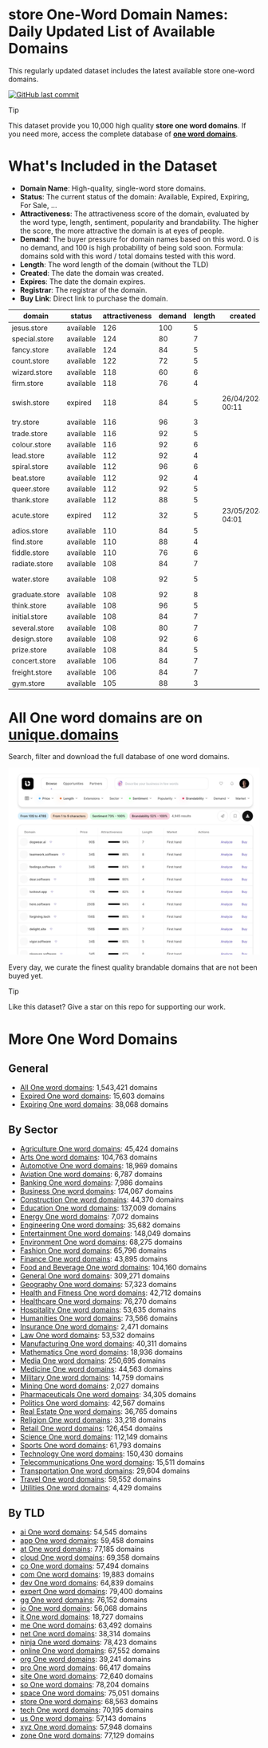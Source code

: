 
# **store One-Word Domain Names**: Daily Updated List of Available Domains

This regularly updated dataset includes the latest available store one-word domains.

[![GitHub last commit](https://img.shields.io/github/last-commit/UniqueDomains/store-oneword-domains.svg?style=flat)]() 

> [!TIP]
> This dataset provide you 10,000 high quality **store one word domains**.
> If you need more, access the complete database of **[one word domains](https://unique.domains?utm_source=github&utm_medium=dataset&utm_campaign=store&utm_content=description.top)**.

# What's Included in the Dataset

- **Domain Name**: High-quality, single-word store domains.
- **Status**: The current status of the domain: Available, Expired, Expiring, For Sale, ...
- **Attractiveness**: The attractiveness score of the domain, evaluated by the word type, length, sentiment, popularity and brandability. The higher the score, the more attractive the domain is at eyes of people.
- **Demand**: The buyer pressure for domain names based on this word. 0 is no demand, and 100 is high probability of being sold soon. Formula: domains sold with this word / total domains tested with this word.
- **Length**: The word length of the domain (without the TLD)
- **Created**: The date the domain was created.
- **Expires**: The date the domain expires.
- **Registrar**: The registrar of the domain.
- **Buy Link**: Direct link to purchase the domain.

| domain         | status    | attractiveness | demand | length | created          | expires          | registrar                     | sectors                                          |
| -------------- | --------- | -------------- | ------ | ------ | ---------------- | ---------------- | ----------------------------- | ------------------------------------------------ |
| jesus.store    | available | 126            | 100    | 5      |                  |                  |                               | Religion                                         |
| special.store  | available | 124            | 80     | 7      |                  |                  |                               | Business,Media,Retail                            |
| fancy.store    | available | 124            | 84     | 5      |                  |                  |                               | Arts,Fashion,Media                               |
| count.store    | available | 122            | 72     | 5      |                  |                  |                               | Business,Finance,General                         |
| wizard.store   | available | 118            | 60     | 6      |                  |                  |                               | Entertainment,Media,Technology                   |
| firm.store     | available | 118            | 76     | 4      |                  |                  |                               | Business,Finance,Law                             |
| swish.store    | expired   | 118            | 84     | 5      | 26/04/2024 00:11 | 26/04/2025 23:59 | Communigal Communications Ltd | Entertainment,Fashion,Media                      |
| try.store      | available | 116            | 96     | 3      |                  |                  |                               | Business,Education,Sports                        |
| trade.store    | available | 116            | 92     | 5      |                  |                  |                               | Business,Finance,General,Retail                  |
| colour.store   | available | 116            | 92     | 6      |                  |                  |                               | Arts,Fashion,General                             |
| lead.store     | available | 112            | 92     | 4      |                  |                  |                               | Business,Education,Technology                    |
| spiral.store   | available | 112            | 96     | 6      |                  |                  |                               | Arts,Engineering,Science                         |
| beat.store     | available | 112            | 92     | 4      |                  |                  |                               | Media,Sports                                     |
| queer.store    | available | 112            | 92     | 5      |                  |                  |                               | Arts,Entertainment                               |
| thank.store    | available | 112            | 88     | 5      |                  |                  |                               | Business,Hospitality,Media                       |
| acute.store    | expired   | 112            | 32     | 5      | 23/05/2024 04:01 | 23/05/2025 23:59 | Sav.com, LLC- 7               | Mathematics,Medicine,Science                     |
| adios.store    | available | 110            | 84     | 5      |                  |                  |                               | Arts,Humanities,Travel                           |
| find.store     | available | 110            | 88     | 4      |                  |                  |                               | Business,Education,Technology                    |
| fiddle.store   | available | 110            | 76     | 6      |                  |                  |                               | Arts,Education,Entertainment,General             |
| radiate.store  | available | 108            | 84     | 7      |                  |                  |                               | Arts,Entertainment,Media                         |
| water.store    | available | 108            | 92     | 5      |                  |                  |                               | Environment,General,Health and Fitness,Utilities |
| graduate.store | available | 108            | 92     | 8      |                  |                  |                               | Business,Education,Media                         |
| think.store    | available | 108            | 96     | 5      |                  |                  |                               | Business,Education,General,Humanities            |
| initial.store  | available | 108            | 84     | 7      |                  |                  |                               | Business,Education,Technology                    |
| several.store  | available | 108            | 80     | 7      |                  |                  |                               | Business,Education,Media                         |
| design.store   | available | 108            | 92     | 6      |                  |                  |                               | Arts,Fashion,Technology                          |
| prize.store    | available | 108            | 84     | 5      |                  |                  |                               | Sports                                           |
| concert.store  | available | 106            | 84     | 7      |                  |                  |                               | Arts,Entertainment                               |
| freight.store  | available | 106            | 84     | 7      |                  |                  |                               | Retail,Transportation                            |
| gym.store      | available | 105            | 88     | 3      |                  |                  |                               | Education,Health and Fitness,Sports              |

# All One word domains are on [unique.domains](https://unique.domains?utm_source=github&utm_medium=dataset&utm_campaign=store&utm_content=description.bottom)

Search, filter and download the full database of one word domains.

[![Access the only remaining good domain names, before your competitors.](https://github.com/UniqueDomains/store-oneword-domains/blob/main/unique.domains.jpg?raw=true)](https://unique.domains?utm_source=github&utm_medium=dataset&utm_campaign=store&utm_content=description.image)

Every day, we curate the finest quality brandable domains that are not been buyed yet.

> [!TIP]
> Like this dataset? Give a star on this repo for supporting our work.

# More One Word Domains

## General

- [All One word domains](https://github.com/UniqueDomains/oneword-domains): 1,543,421 domains
- [Expired One word domains](https://github.com/UniqueDomains/expired-oneword-domains): 15,603 domains
- [Expiring One word domains](https://github.com/UniqueDomains/expiring-oneword-domains): 38,068 domains
## By Sector

- [Agriculture One word domains](https://github.com/UniqueDomains/agriculture-oneword-domains): 45,424 domains
- [Arts One word domains](https://github.com/UniqueDomains/arts-oneword-domains): 104,763 domains
- [Automotive One word domains](https://github.com/UniqueDomains/automotive-oneword-domains): 18,969 domains
- [Aviation One word domains](https://github.com/UniqueDomains/aviation-oneword-domains): 6,787 domains
- [Banking One word domains](https://github.com/UniqueDomains/banking-oneword-domains): 7,986 domains
- [Business One word domains](https://github.com/UniqueDomains/business-oneword-domains): 174,067 domains
- [Construction One word domains](https://github.com/UniqueDomains/construction-oneword-domains): 44,370 domains
- [Education One word domains](https://github.com/UniqueDomains/education-oneword-domains): 137,009 domains
- [Energy One word domains](https://github.com/UniqueDomains/energy-oneword-domains): 7,072 domains
- [Engineering One word domains](https://github.com/UniqueDomains/engineering-oneword-domains): 35,682 domains
- [Entertainment One word domains](https://github.com/UniqueDomains/entertainment-oneword-domains): 148,049 domains
- [Environment One word domains](https://github.com/UniqueDomains/environment-oneword-domains): 68,275 domains
- [Fashion One word domains](https://github.com/UniqueDomains/fashion-oneword-domains): 65,796 domains
- [Finance One word domains](https://github.com/UniqueDomains/finance-oneword-domains): 43,895 domains
- [Food and Beverage One word domains](https://github.com/UniqueDomains/food-and-beverage-oneword-domains): 104,160 domains
- [General One word domains](https://github.com/UniqueDomains/general-oneword-domains): 309,271 domains
- [Geography One word domains](https://github.com/UniqueDomains/geography-oneword-domains): 57,323 domains
- [Health and Fitness One word domains](https://github.com/UniqueDomains/health-and-fitness-oneword-domains): 42,712 domains
- [Healthcare One word domains](https://github.com/UniqueDomains/healthcare-oneword-domains): 76,270 domains
- [Hospitality One word domains](https://github.com/UniqueDomains/hospitality-oneword-domains): 53,635 domains
- [Humanities One word domains](https://github.com/UniqueDomains/humanities-oneword-domains): 73,566 domains
- [Insurance One word domains](https://github.com/UniqueDomains/insurance-oneword-domains): 2,471 domains
- [Law One word domains](https://github.com/UniqueDomains/law-oneword-domains): 53,532 domains
- [Manufacturing One word domains](https://github.com/UniqueDomains/manufacturing-oneword-domains): 40,311 domains
- [Mathematics One word domains](https://github.com/UniqueDomains/mathematics-oneword-domains): 18,936 domains
- [Media One word domains](https://github.com/UniqueDomains/media-oneword-domains): 250,695 domains
- [Medicine One word domains](https://github.com/UniqueDomains/medicine-oneword-domains): 44,563 domains
- [Military One word domains](https://github.com/UniqueDomains/military-oneword-domains): 14,759 domains
- [Mining One word domains](https://github.com/UniqueDomains/mining-oneword-domains): 2,027 domains
- [Pharmaceuticals One word domains](https://github.com/UniqueDomains/pharmaceuticals-oneword-domains): 34,305 domains
- [Politics One word domains](https://github.com/UniqueDomains/politics-oneword-domains): 42,567 domains
- [Real Estate One word domains](https://github.com/UniqueDomains/real-estate-oneword-domains): 36,765 domains
- [Religion One word domains](https://github.com/UniqueDomains/religion-oneword-domains): 33,218 domains
- [Retail One word domains](https://github.com/UniqueDomains/retail-oneword-domains): 126,454 domains
- [Science One word domains](https://github.com/UniqueDomains/science-oneword-domains): 112,149 domains
- [Sports One word domains](https://github.com/UniqueDomains/sports-oneword-domains): 61,793 domains
- [Technology One word domains](https://github.com/UniqueDomains/technology-oneword-domains): 150,430 domains
- [Telecommunications One word domains](https://github.com/UniqueDomains/telecommunications-oneword-domains): 15,511 domains
- [Transportation One word domains](https://github.com/UniqueDomains/transportation-oneword-domains): 29,604 domains
- [Travel One word domains](https://github.com/UniqueDomains/travel-oneword-domains): 59,552 domains
- [Utilities One word domains](https://github.com/UniqueDomains/utilities-oneword-domains): 4,429 domains
## By TLD

- [ai One word domains](https://github.com/UniqueDomains/ai-oneword-domains): 54,545 domains
- [app One word domains](https://github.com/UniqueDomains/app-oneword-domains): 59,458 domains
- [at One word domains](https://github.com/UniqueDomains/at-oneword-domains): 77,185 domains
- [cloud One word domains](https://github.com/UniqueDomains/cloud-oneword-domains): 69,358 domains
- [co One word domains](https://github.com/UniqueDomains/co-oneword-domains): 57,494 domains
- [com One word domains](https://github.com/UniqueDomains/com-oneword-domains): 19,883 domains
- [dev One word domains](https://github.com/UniqueDomains/dev-oneword-domains): 64,839 domains
- [expert One word domains](https://github.com/UniqueDomains/expert-oneword-domains): 79,400 domains
- [gg One word domains](https://github.com/UniqueDomains/gg-oneword-domains): 76,152 domains
- [io One word domains](https://github.com/UniqueDomains/io-oneword-domains): 56,068 domains
- [it One word domains](https://github.com/UniqueDomains/it-oneword-domains): 18,727 domains
- [me One word domains](https://github.com/UniqueDomains/me-oneword-domains): 63,492 domains
- [net One word domains](https://github.com/UniqueDomains/net-oneword-domains): 38,314 domains
- [ninja One word domains](https://github.com/UniqueDomains/ninja-oneword-domains): 78,423 domains
- [online One word domains](https://github.com/UniqueDomains/online-oneword-domains): 67,552 domains
- [org One word domains](https://github.com/UniqueDomains/org-oneword-domains): 39,241 domains
- [pro One word domains](https://github.com/UniqueDomains/pro-oneword-domains): 66,417 domains
- [site One word domains](https://github.com/UniqueDomains/site-oneword-domains): 72,640 domains
- [so One word domains](https://github.com/UniqueDomains/so-oneword-domains): 78,204 domains
- [space One word domains](https://github.com/UniqueDomains/space-oneword-domains): 75,051 domains
- [store One word domains](https://github.com/UniqueDomains/store-oneword-domains): 68,563 domains
- [tech One word domains](https://github.com/UniqueDomains/tech-oneword-domains): 70,195 domains
- [us One word domains](https://github.com/UniqueDomains/us-oneword-domains): 57,143 domains
- [xyz One word domains](https://github.com/UniqueDomains/xyz-oneword-domains): 57,948 domains
- [zone One word domains](https://github.com/UniqueDomains/zone-oneword-domains): 77,129 domains
        